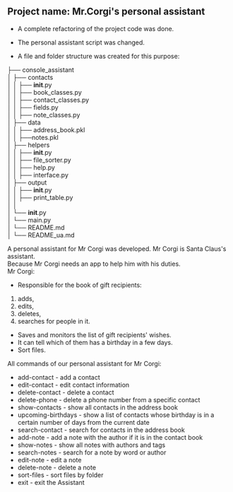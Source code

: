 ## Project name: Mr.Corgi's personal assistant

* A complete refactoring of the project code was done. 

* The personal assistant script was changed. 

* A file and folder structure was created for this purpose:

├── console_assistant  
│    ├── contacts  
│    │   ├── __init__.py  
│    │   ├── book_classes.py  
│    │   ├── contact_classes.py  
│    │   ├── fields.py  
│    │   ├── note_classes.py  
│    ├── data  
│    │   ├── address_book.pkl  
│    │   ├──notes.pkl  
│    ├── helpers  
│    │   ├── __init__.py  
│    │   ├── file_sorter.py  
│    │   ├── help.py  
│    │   ├── interface.py  
│    ├── output  
│    │   ├── __init__.py  
│    │   ├── print_table.py    
│    │  
│    └── __init__.py  
│    └── main.py  
│    └── README.md    
│    └── README_ua.md    


A personal assistant for Mr Corgi was developed. Mr Corgi is Santa Claus's assistant.   
Because Mr Corgi needs an app to help him with his duties.  
Mr Corgi:   
- Responsible for the book of gift recipients:
1. adds, 
2. edits, 
3. deletes, 
4. searches for people in it.
- Saves and monitors the list of gift recipients' wishes.
- It can tell which of them has a birthday in a few days.
- Sort files.
  
All commands of our personal assistant for Mr Corgi:  
  
- add-contact        - add a contact 
- edit-contact       - edit contact information
- delete-contact     - delete a contact
- delete-phone       - delete a phone number from a specific contact
- show-contacts      - show all contacts in the address book
- upcoming-birthdays - show a list of contacts whose birthday is in a certain number of days from the current date
- search-contact     - search for contacts in the address book
- add-note           - add a note with the author if it is in the contact book
- show-notes         - show all notes with authors and tags
- search-notes       - search for a note by word or author
- edit-note          - edit a note 
- delete-note        - delete a note
- sort-files         - sort files by folder 
- exit               - exit the Assistant
